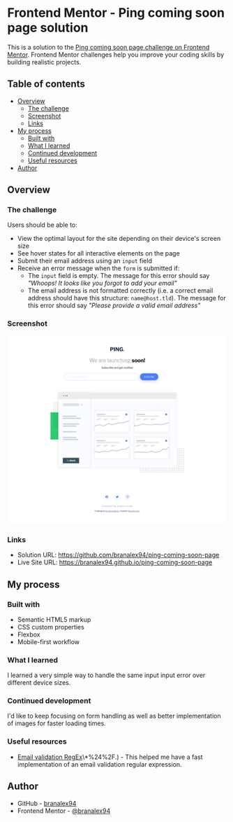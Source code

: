 # Frontend Mentor - Ping coming soon page solution

This is a solution to the [Ping coming soon page challenge on Frontend Mentor](https://www.frontendmentor.io/challenges/ping-single-column-coming-soon-page-5cadd051fec04111f7b848da). Frontend Mentor challenges help you improve your coding skills by building realistic projects.

## Table of contents

- [Overview](#overview)
  - [The challenge](#the-challenge)
  - [Screenshot](#screenshot)
  - [Links](#links)
- [My process](#my-process)
  - [Built with](#built-with)
  - [What I learned](#what-i-learned)
  - [Continued development](#continued-development)
  - [Useful resources](#useful-resources)
- [Author](#author)

## Overview

### The challenge

Users should be able to:

- View the optimal layout for the site depending on their device's screen size
- See hover states for all interactive elements on the page
- Submit their email address using an `input` field
- Receive an error message when the `form` is submitted if:
  - The `input` field is empty. The message for this error should say _"Whoops! It looks like you forgot to add your email"_
  - The email address is not formatted correctly (i.e. a correct email address should have this structure: `name@host.tld`). The message for this error should say _"Please provide a valid email address"_

### Screenshot

![](./ping-coming-soon-finished-challenge.png)

### Links

- Solution URL: https://github.com/branalex94/ping-coming-soon-page
- Live Site URL: https://branalex94.github.io/ping-coming-soon-page

## My process

### Built with

- Semantic HTML5 markup
- CSS custom properties
- Flexbox
- Mobile-first workflow

### What I learned

I learned a very simple way to handle the same input input error over different device sizes.

### Continued development

I'd like to keep focusing on form handling as well as better implementation of images for faster loading times.

### Useful resources

- [Email validation RegEx](https://www.w3resource.com/javascript/form/email-validation.php#:~:text=To%20get%20a%20valid%20email,%5D%2B)\\\*%24%2F.) - This helped me have a fast implementation of an email validation regular expression.

## Author

- GitHub - [branalex94](https://www.github.com/branalex94)
- Frontend Mentor - [@branalex94](https://www.frontendmentor.io/profile/branalex94)
